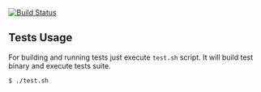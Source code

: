 [![Build Status](https://travis-ci.org/JohnyKl/nginx-plugin.svg?branch=feature/unit-tests)](https://travis-ci.org/JohnyKl/nginx-plugin)

## Tests Usage

For building and running tests just execute ```test.sh``` script. It will build test binary and execute tests suite.

```bash
$ ./test.sh
```
